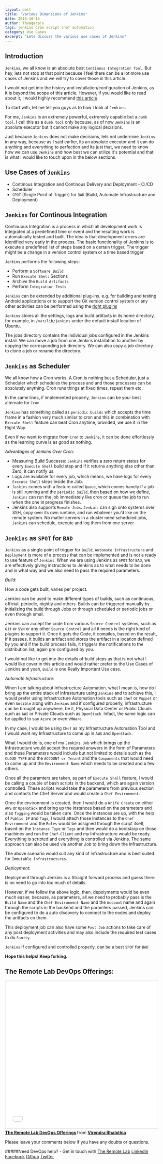 ```yaml
---
layout: post
title: "Various Dimensions of Jenkins"
date: 2015-10-15
author: Thyagaraju
tags: jenkins cron script chef automation
category: Use Cases
excerpt: "Lets discuss the various use cases of Jenkins"
---
```



## Introduction

`Jenkins`, we all know is an absolute best `Continous Integration Tool`. But hey, lets not stop at that point because I feel there can be a lot more use cases of Jenkins and we will try to cover those in this article.

I would not get into the history and installation/configuration of Jenkins, as it is beyond the scope of this article. However, if you would like to read about it, I would highly recommend [this article][6]

To start with, let me tell you guys as to how I look at `Jenkins`.

For me, `Jenkins` is an extremely powerful, extremely capable but a `dumb tool`. I call this as a `dumb tool` only because, as of now `Jenkins` is an absolute executor but it cannot make any logical decisions.

Just because `Jenkins` does not make decisions, lets not undermine `Jenkins` in any way, because as I said earlier, its an absolute executor and it can do anything and everything to perfection and its just that, we need to know how we can use `Jenkins` and how best we can utilize it's potential and that is what I would like to touch upon in the below sections.

## Use Cases of `Jenkins`

- Continous Integration and Continous Delivery and Deployment - CI/CD
- Scheduler
- `SPOT` (Single Point of Trigger) for `BAD` (Build, Automate Infrastructure and Deployment)


## `Jenkins` for Continous Integration


Continuous Integration is a process in which all development work is integrated at a predefined time or event and the resulting work is automatically tested and built. The idea is that development errors are identified very early in the process. The basic functionality of Jenkins is to execute a predefined list of steps based on a certain trigger. The trigger might be a change in a version control system or a time based trigger

`Jenkins` performs the following steps:

- Perform a `Software Build`
- Run `Execute Shell` Sections
- Archive the `Build Artifacts`
- Perform `Integration Tests`

`Jenkins` can be extended by additional plug-ins, e.g. for building and testing Android applications or to support the Git version control system or any other activities can be performed using the [right plugins][6]

`Jenkins` stores all the settings, logs and build artifacts in its home directory, for example, in `/var/lib/jenkins` under the default install location of Ubuntu.

The jobs directory contains the individual jobs configured in the Jenkins install. We can move a job from one Jenkins installation to another by copying the corresponding job directory. We can also copy a job directory to clone a job or rename the directory.


## `Jenkins` as Scheduler

We all know how a Cron works. A Cron is nothing but a Scheduler, just a Scheduler which schedules the process and and those processes can be absolutely anything. Cron runs things at fixed times, repeat them etc.

In the same lines, if implemented properly, `Jenkins` can be your best alternate for `Cron`.

`Jenkins` has something called as `periodic builds` which accepts the time frame in a fashion very much similar to cron and this in combination with `Execute Shell` feature  can beat Cron anytime, provided, we use it in the Right Way.

Even if we want to migrate from `Cron` to `Jenkins`, it can be done effortlessly as the learning curve is as good as nothing.

*Advantages of Jenkins Over Cron:*

- Measuring Build Successs: `Jenkins` verifies a zero return status for every `Execute Shell` build step and if it returns anything else other than Zero, it can notify us.
- Logs are available for every job, which means, we have logs for every `Execute Shell` steps inside the Job.
- `Jenkins` comes with a feature called `Queue`, which comes handly if a job is still running and the `periodic build`, then based on how we define, `Jenkins` can run the job immediately like cron or queue the job to run when the one in progress finishes.
- Jenkins also supports `Remote Jobs`. `Jenkins` can sign onto systems over SSH, copy over its own runtime, and run whatever you’d like on the remote system. No matter servers in a cluster need scheduled jobs, `Jenkins` can schedule, execute and log them from one server.

## `Jenkins` as `SPOT` for `BAD`

`Jenkins` as a single point of trigger for `Build`, `Automate Infrastructure` and `Deployment` is more of a process that can be implemented and is not a ready to use feature of `Jenkins`. When we are using Jenkins as `SPOT` for `BAD`, we are effectively giving instructions to Jenkins as to what needs to be done and in what way and we also need to pass the required parameters.

*Build:*

How a code gets built, varies per project.

Jenkins can be used to make different types of builds, such as continuous, official, periodic, nightly and others. Builds can be triggered manually by initializing the build through Jobs or through scheduled or periodic jobs or even through email.

Jenkins can accept the code from various `Source Control` systems, such as `Git` or `SVN` or any other `Source Control` and all it needs is the right kind of plugins to support it. Once it gets the Code, it compiles, based on the result, if it passes, it builds an artifact and stores the artifact in a location defined by you and if the build process fails, it triggers the notifications to the distribution list, again pre configured by you.

I would not like to get into the details of build steps as that is not what I would like cover in this article and would rather prefer to the Use Cases of Jenkins and yeah, `Build` is one Really Important Use case.

*Automate Infrastructure:*

When I am talking about Infrastructure Automation, what I mean is, how do I bring up the entire stack of infrasturture  using `Jenkins` and to achieve this, I would prefer using Infrastructure Automation tools such as `Chef` or `Puppet` or even `Ansible` along with `Jenkins` and if configured properly, infrastructure can be brought up anywhere, be it, Physical Data Center or Public Clouds such as `AWS` or Private Clouds such as `OpenStack`. Infact, the same logic can be applied to say `Azure` or even `VMWare`.

In my case, I would be using `Chef` as my Infrastructure Automation Tool and I would want my Infrastructure to come up in `AWS` and `OpenStack`.

What I would do is, one of my `Jenkins Job` which brings up the Infrastructure would accept the requred answers in the form of Parameters and these Parameters would include but not limited to details such as the `CLOUD TYPE` and the `ACCOUNT or Tenant` and the `Components` that would need to come up and the `Environment Name` which needs to be created and a few others.

Once all the paramters are taken, as part of `Execute Shell` feature, I would be calling a couple of bash scripts in the backend, which are again version controlled. These scripts would take the parameters from previous section and contacts the  Chef Server and would create a `Chef Environment`.

Once the environment is created, then I would do a `Knife Create` on either `AWS` or `OpenStack` and bring up the instances based on the parameters and also `Tagging` would be taken care. Once the instances are up, with the help of `Public IP` and `Tags`, I would attach those instances to the `Chef Environment` and the `Roles` would be assigned through the script itself, based on the `Instance Type` or `Tags` and then would do a bootstarp on those machines and run the `Chef-Client` and my Infrastructure would be ready. Everything is scripted and everything is controlled via Jenkins. The same approach can also be used via another Job to bring down the infrastructure.

The above scenario would suit any kind of Infrastructure and is best suited for `Immutable Infrastructures`.

*Deployment:*

Deployment through Jenkins is a Straight forward process and guess there is no need to go into too much of details.

However, if we follow the above logic, then, depolyments would be even much easier, because, as parameters, all we need to probably pass is the `Build Name` and the `Chef Environment Name` and the `Account` name and again through the scripts in the backend and the paramters passed, Jenkins can be configured to do a auto discovery to connect to the nodes and deploy the artifacts on them.

This deployment job can also have some `Post Job` actions to take care of any post deployment activities and may also include the required test cases to do `Sanity`.


`Jenkins` if configured and controlled properly, can be a best `SPOT` for `BAD`


**Hope this helps! Keep forking.**

## The Remote Lab DevOps Offerings:

<iframe src="//www.slideshare.net/slideshow/embed_code/key/h9h9GNjX5Gncpi" width="595" height="485" frameborder="0" marginwidth="0" marginheight="0" scrolling="no" style="border:1px solid #CCC; border-width:1px; margin-bottom:5px; max-width: 100%;" allowfullscreen> </iframe> <div style="margin-bottom:5px"> <strong> <a href="//www.slideshare.net/bhalothia/the-remote-lab-devops-offerings" title="The Remote Lab DevOps Offerings" target="_blank">The Remote Lab DevOps Offerings</a> </strong> from <strong><a href="//www.slideshare.net/bhalothia" target="_blank">Virendra Bhalothia</a></strong> </div>

Please leave your comments below if you have any doubts or questions.

#####Need DevOps help? - Get in touch with [The Remote Lab][1]
[LinkedIn][2] [Facebook][3] [Github][4] [Twitter][5]


  [1]: http://theremotelab.io
  [2]: https://www.linkedin.com/company/the-remote-lab
  [3]: https://www.facebook.com/TheRemoteLab
  [4]: https://github.com/TheRemoteLab
  [5]: https://twitter.com/TheRemoteLab
  [6]: https://slideshare.net/bhalothia/jenkins-a-complete-solution

